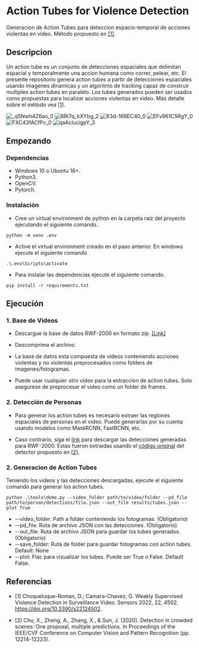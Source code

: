# Action Tubes for Violence Detection

Generacion de Action Tubes para deteccion espacio-temporal de acciones violentas en video. Método propuesto en [[1]](#1).

## Descripcion

 Un action tube es un conjunto de detecciones espaciales que delimitan espacial y temporalmente una accion humana como correr, pelear, etc. El presente repositorio genera action tubes a partir de detecciones espaciales usando imagenes dinamicas y un algoritmo de tracking capaz de construir multiples action tubes en paralelo. Los tubes generados pueden ser usados como propuestas para localizar acciones violentas en video. Más detalle sobre el método vea [[1]](#1).

![_q5Nwh4Z6ao_0](https://user-images.githubusercontent.com/18419040/175229468-ed49919f-767e-415d-add9-dc9708ed4f60.gif)
![6Rl7q_kXYbg_2](https://user-images.githubusercontent.com/18419040/175229585-9e2a6b68-3514-4096-842c-f291117462f9.gif)
![83d-16REC40_0](https://user-images.githubusercontent.com/18419040/175229977-e0098226-d509-4d75-ba25-ebe5630769b4.gif)
![EFv961C5RgY_0](https://user-images.githubusercontent.com/18419040/175231117-9c94e826-4ec4-4f09-8408-f0222ad0511e.gif)
![FXC43fACfPc_0](https://user-images.githubusercontent.com/18419040/175234530-2c1dd970-416a-4e97-bd85-ca4dff620693.gif)
![qaAclucigpY_3](https://user-images.githubusercontent.com/18419040/175236943-f791b7a5-03c9-47bb-87b3-458f0c870144.gif)


## Empezando

### Dependencias

* Windows 10 o Ubuntu 18+.
* Python3.
* OpenCV.
* Pytorch.

### Instalación

* Cree un virtual environment de python en la carpeta raiz del proyecto ejecutando el siguiente comando.
```
python -m venv .env
```

* Active el virtual environment creado en el paso anterior. En windows ejecute el siguiente comando
```
.\.env\Scripts\activate
```

* Para instalar las dependencias ejecute el siguiente comando.

```
pip install -r requirements.txt
```
## Ejecución
### 1. Base de Videos

* Descargue la base de datos RWF-2000 en formato zip. [[Link]](https://drive.google.com/file/d/1sJFv-A-mbUFCcNflgXeCYeDNgGQixUXC/view?usp=sharing)

* Descomprima el archivo.

* La base de datos esta compuesta de videos conteniendo acciones violentas y no violentas preprocesados como folders de imagenes/fotogramas.  

* Puede usar cualquier otro video para la extraccion de action tubes. Solo asegurese de preprocesar el video como un folder de frames.

### 2. Detección de Personas
* Para generar los action tubes es necesario extraer las regiones espaciales de personas en el video. Puede generarlas por su cuenta usando modelos como MaskRCNN, FastRCNN, etc. 

* Caso contrario, siga el [link](https://drive.google.com/file/d/180UhgMNggdnZKIzMpDMbyk5z6PQUmBr6/view?usp=sharing) para descargar las detecciones generadas para RWF-2000. Estas fueron extraidas usando el [código original](https://github.com/megvii-model/CrowdDetection.git) del detector propuesto en [[2]](#2).

### 2. Generacion de Action Tubes
Teniendo los videos y las detecciones descargadas, ejecute el siguiente comando para generar los action tubes.

```
python .\tools\demo.py --video_folder path/to/video/folder --pd_file path/to/person/detections/file.json --out_file results/tubes.json --plot True
```
*  --video_folder: Path a folder conteniendo los fotogramas. (Obligatorio)
* --pd_file: Ruta de archivo JSON con las detecciones. (Obligatorio)
* --out_file: Ruta de archivo JSON para guardar los tubes generados. (Obligatorio)
* --save_folder: Ruta de folder para guardar fotogramas con action tubes. Default: None
* --plot: Flac para vizualizar los tubes. Puede ser True o False. Default False.


## Referencias

* <a id="1">[1]</a> Choqueluque-Roman, D.; Camara-Chavez, G. Weakly Supervised Violence Detection in Surveillance Video. Sensors 2022, 22, 4502. https://doi.org/10.3390/s22124502.

* <a id="2">[2]</a> 
Chu, X., Zheng, A., Zhang, X., & Sun, J. (2020). Detection in crowded scenes: One proposal, multiple predictions. In Proceedings of the IEEE/CVF Conference on Computer Vision and Pattern Recognition (pp. 12214-12223).


